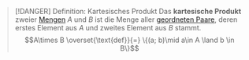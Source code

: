 > [!DANGER] Definition: Kartesisches Produkt
> Das **kartesische Produkt** zweier [Mengen](../Menge.md) $A$ und $B$ ist die Menge aller [geordneten Paare](../Geordnetes%20Paar.md), deren erstes Element aus $A$ und zweites Element aus $B$ stammt.
> $$A\times B \overset{\text{def}}{=} \{(a; b)\mid a\in A \land b \in B\}$$